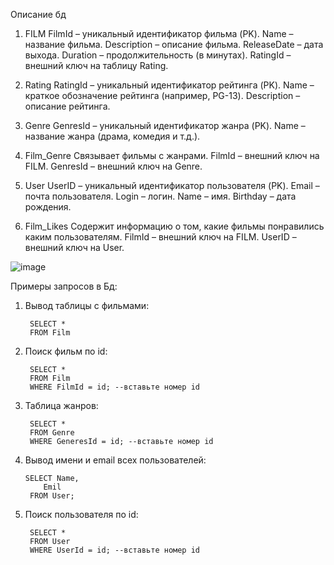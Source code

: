 Описание бд
1) FILM
  FilmId – уникальный идентификатор фильма (PK).
  Name – название фильма.
  Description – описание фильма.
  ReleaseDate – дата выхода.
  Duration – продолжительность (в минутах).
  RatingId – внешний ключ на таблицу Rating.

2) Rating
  RatingId – уникальный идентификатор рейтинга (PK).
  Name – краткое обозначение рейтинга (например, PG-13).
  Description – описание рейтинга.

3) Genre
  GenresId – уникальный идентификатор жанра (PK).
  Name – название жанра (драма, комедия и т.д.).

4) Film_Genre
Связывает фильмы с жанрами.
  FilmId – внешний ключ на FILM.
  GenresId – внешний ключ на Genre.

5) User
  UserID – уникальный идентификатор пользователя (PK).
  Email – почта пользователя.
  Login – логин.
  Name – имя.
  Birthday – дата рождения.

4) Film_Likes
Содержит информацию о том, какие фильмы понравились каким пользователям.
  FilmId – внешний ключ на FILM.
  UserID – внешний ключ на User.

![image](https://github.com/user-attachments/assets/928d9269-2bf8-44ce-9414-a0b9bc918912)

Примеры запросов в Бд:

1) Вывод таблицы с фильмами:
   ```
    SELECT *
    FROM Film
   ```

2) Поиск фильм по id:
   ```
    SELECT *
    FROM Film
    WHERE FilmId = id; --вставьте номер id 
   ```

3) Таблица жанров: 
   ```
    SELECT *
    FROM Genre
    WHERE GeneresId = id; --вставьте номер id 
   ```

4) Вывод имени и email всех пользователей:
   ```
   SELECT Name,
       Emil
    FROM User;
   ```

5) Поиск пользователя по id:
   ```
    SELECT *
    FROM User
    WHERE UserId = id; --вставьте номер id 
   ```


   


